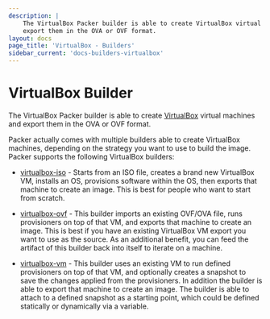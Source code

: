 ```yaml
---
description: |
    The VirtualBox Packer builder is able to create VirtualBox virtual machines and
    export them in the OVA or OVF format.
layout: docs
page_title: 'VirtualBox - Builders'
sidebar_current: 'docs-builders-virtualbox'
---
```


# VirtualBox Builder

The VirtualBox Packer builder is able to create
[VirtualBox](https://www.virtualbox.org) virtual machines and export them in
the OVA or OVF format.

Packer actually comes with multiple builders able to create VirtualBox
machines, depending on the strategy you want to use to build the image. Packer
supports the following VirtualBox builders:

-   [virtualbox-iso](/docs/builders/virtualbox-iso.html) - Starts from an ISO
    file, creates a brand new VirtualBox VM, installs an OS, provisions
    software within the OS, then exports that machine to create an image. This
    is best for people who want to start from scratch.

-   [virtualbox-ovf](/docs/builders/virtualbox-ovf.html) - This builder imports
    an existing OVF/OVA file, runs provisioners on top of that VM, and exports
    that machine to create an image. This is best if you have an existing
    VirtualBox VM export you want to use as the source. As an additional
    benefit, you can feed the artifact of this builder back into itself to
    iterate on a machine.

-   [virtualbox-vm](/docs/builders/virtualbox-vm.html) - This builder uses an
    existing VM to run defined provisioners on top of that VM, and optionally
    creates a snapshot to save the changes applied from the provisioners. In
    addition the builder is able to export that machine to create an image. The
    builder is able to attach to a defined snapshot as a starting point, which
    could be defined statically or dynamically via a variable.

